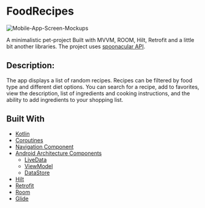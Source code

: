 # FoodRecipes
![Mobile-App-Screen-Mockups](https://user-images.githubusercontent.com/102462620/198264029-5d373e1e-6f21-4688-b975-288f37c7bb75.jpg)

A minimalistic pet-project Built with MVVM, ROOM, Hilt, Retrofit and a little bit another libraries. The project uses [spoonacular API](https://spoonacular.com).

## Description:

The app displays a list of random recipes. Recipes can be filtered by food type and different diet options. You can search for a recipe, 
add to favorites, view the description, list of ingredients and cooking instructions, and the ability to add ingredients to your shopping list.

## Built With

- [Kotlin](https://kotlinlang.org/)
- [Coroutines](https://kotlinlang.org/docs/coroutines-overview.html)
- [Navigation Component](https://developer.android.com/guide/navigation)
- [Android Architecture Components](https://developer.android.com/topic/architecture)
  - [LiveData](https://developer.android.com/topic/libraries/architecture/livedata)
  - [ViewModel](https://developer.android.com/topic/libraries/architecture/viewmodel)
  - [DataStore](https://developer.android.com/topic/libraries/architecture/datastore)
- [Hilt](https://dagger.dev/hilt/)
- [Retrofit](https://square.github.io/retrofit/)
- [Room](https://developer.android.com/training/data-storage/room)
- [Glide](https://github.com/bumptech/glide)
